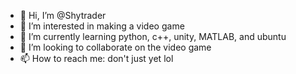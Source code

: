 - 👋 Hi, I’m @Shytrader
- 👀 I’m interested in making a video game
- 🌱 I’m currently learning python, c++, unity, MATLAB, and ubuntu
- 💞️ I’m looking to collaborate on the video game
- 📫 How to reach me: don't just yet lol

<!---
Shytrader/Shytrader is a ✨ special ✨ repository because its `README.md` (this file) appears on your GitHub profile.
You can click the Preview link to take a look at your changes.
--->
